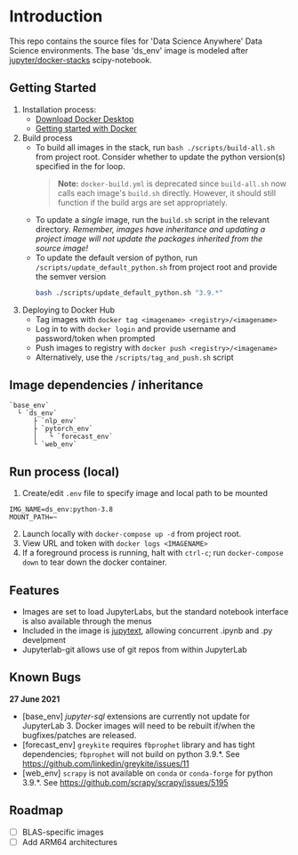 # Introduction
This repo contains the source files for 'Data Science Anywhere' Data Science environments.  The base 'ds_env' image is modeled after [jupyter/docker-stacks](https://github.com/jupyter/docker-stacks) scipy-notebook.


## Getting Started
1.	Installation process:
    *  [Download Docker Desktop](https://www.docker.com/products/docker-desktop)
    *  [Getting started with Docker](https://docs.docker.com/)
2.	Build process
    *  To build all images in the stack, run `bash ./scripts/build-all.sh` from project root. Consider whether to update the python version(s) specified in the for loop.
        > **Note:** `docker-build.yml` is deprecated since `build-all.sh` now calls each image's `build.sh` directly.  However, it should still function if the build args are set appropriately.
    *  To update a _single_ image, run the `build.sh` script in the relevant directory.
       _Remember, images have inheritance and updating a project image will not update the packages inherited from the source image!_
    *  To update the default version of python, run `/scripts/update_default_python.sh` from project root and provide the semver version
       ```sh
       bash ./scripts/update_default_python.sh "3.9.*"
       ```
1.  Deploying to Docker Hub
    *  Tag images with `docker tag <imagename> <registry>/<imagename>`
    *  Log in to with `docker login` and provide username and password/token when prompted
    *  Push images to registry with `docker push <registry>/<imagename>`
    *  Alternatively, use the `/scripts/tag_and_push.sh` script


## Image dependencies / inheritance
```
`base_env`
  └ `ds_env`
      ├ `nlp_env`
      ├ `pytorch_env`
      │   └ `forecast_env`
      └ `web_env`
```

## Run process (local)
1.  Create/edit `.env` file to specify image and local path to be mounted
```
IMG_NAME=ds_env:python-3.8
MOUNT_PATH=~
```
2.  Launch locally with `docker-compose up -d` from project root.
3.  View URL and token with `docker logs <IMAGENAME>`
4.  If a foreground process is running, halt with `ctrl-c`; run `docker-compose down` to tear down the docker container.


## Features
*  Images are set to load JupyterLabs, but the standard notebook interface is also available through the menus
*  Included in the image is [jupytext](https://jupytext.readthedocs.io/en/latest/introduction.html), allowing concurrent .ipynb and .py develpment
*  Jupyterlab-git allows use of git repos from within JupyterLab


## Known Bugs
**27 June 2021**
* [base_env] _jupyter-sql_ extensions are currently not update for JupyterLab 3.  Docker images will need to be rebuilt if/when the bugfixes/patches are released.
* [forecast_env] `greykite` requires `fbprophet` library and has tight dependencies; `fbprophet` will not build on python 3.9.*.  See https://github.com/linkedin/greykite/issues/11
* [web_env] `scrapy` is not available on `conda` or `conda-forge` for python 3.9.*.  See https://github.com/scrapy/scrapy/issues/5195

## Roadmap
* [ ] BLAS-specific images
* [ ] Add ARM64 architectures
<!-- * [ ] Add Tensorflow/Keras (if requested) -->
<!-- * [ ] Add CUDA and ROCm (if requested) -->
